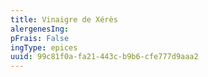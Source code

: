 ```yaml
---
title: Vinaigre de Xérès
alergenesIng:
pFrais: False
ingType: epices
uuid: 99c81f0a-fa21-443c-b9b6-cfe777d9aaa2
---
```

